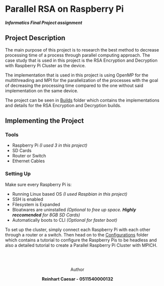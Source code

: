# Parallel RSA on Raspberry Pi
***Informatics Final Project assignment***

## Project Description
The main purpose of this project is to research the best method to decrease processing time of a process through parallel computing approach. The case study that is used in this project is the RSA Encryption and Decryption with Raspberry Pi Cluster as the device.

The implementation that is used in this project is using OpenMP for the multithreading and MPI for the parallelization of the processes with the goal of decreasing the processing time compared to the one without said implementation on the same device.

The project can be seen in [Builds](https://github.com/ReinhartC/Parallel-RSA-on-Raspberry-Pi/tree/master/Builds "Builds") folder which contains the implementations and details for the RSA Encryption and Decryption builds.

## Implementing the Project
### Tools
+ Raspberry Pi *(I used 3 in this project)*
+ SD Cards
+ Router or Switch
+ Ethernet Cables

### Setting Up
Make sure every Raspberry Pi is:
+ Running Linux based OS *(I used Raspbian in this project)*
+ SSH is enabled
+ Filesystem is Expanded
+ Bloatwares are uninstalled *(Optional to free up space. **Highly reccomended** for 8GB SD Cards)*
+ Automatically boots to CLI *(Optional for faster boot)*

To set up the cluster, simply connect each Raspberry Pi with each other through a router or a switch. Then head on to the [Configurations](https://github.com/ReinhartC/Parallel-RSA-on-Raspberry-Pi/tree/master/Configurations) folder which contains a tutorial to configure the Raspberry Pis to be headless and also a detailed tutorial to create a Parallel Raspberry Pi Cluster with MPICH.

<br><br>
<p align="center">
    <a>
    	Author
    </a>  
</p>
<p align="center">
    <a>
        <b>Reinhart Caesar - 0511540000132<b>
    </a>  
</p>